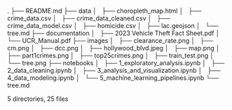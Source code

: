 .
├── README.md
├── data
│   ├── choropleth_map.html
│   ├── crime_data.csv
│   ├── crime_data_cleaned.csv
│   ├── crime_data_model.csv
│   ├── homicide.csv
│   ├── lac.geojson
│   └── tree.md
├── documentation
│   ├── 2023 Vehicle Theft Fact Sheet.pdf
│   └── UCR_Manual.pdf
├── images
│   ├── clearance_rate.png
│   ├── cm.png
│   ├── dcc.png
│   ├── hollywood_blvd.jpeg
│   ├── map.png
│   ├── part1crimes.png
│   ├── top25crimes.png
│   ├── train_test.png
│   └── tree.png
├── notebooks
│   ├── 1_exploratory_analysis.ipynb
│   ├── 2_data_cleaning.ipynb
│   ├── 3_analysis_and_visualization.ipynb
│   ├── 4_data_modeling.ipynb
│   └── 5_machine_learning_pipelines.ipynb
└── tree.md

5 directories, 25 files
